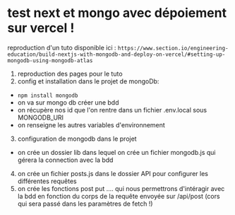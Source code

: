 # test next et mongo avec dépoiement sur vercel !

reproduction d'un tuto disponible ici : <a>`https://www.section.io/engineering-education/build-nextjs-with-mongodb-and-deploy-on-vercel/#setting-up-mongodb-using-mongodb-atlas`</a>


1) reproduction des pages pour le tuto 
2) config et installation dans le projet de mongoDb:
 - `npm install mongodb`
 - on va sur mongo db créer une bdd
 - on récupère nos id que l'on rentre dans un fichier .env.local sous MONGODB_URI
 - on renseigne les autres variables d'environnement 
3) configuration de mongodb dans le projet
 - on crée un dossier lib dans lequel on crée un fichier mongodb.js qui gérera la connection avec la bdd
 
4) on crée un fichier posts.js dans le dossier API pour configurer les différentes requêtes 
5) on crée les fonctions post put .... qui nous permettrons d'intéragir avec la bdd en fonction du corps de la requête envoyée sur /api/post (cors qui sera passé dans les paramètres de fetch !)